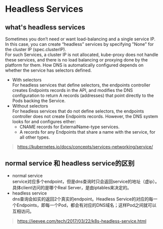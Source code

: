# Headless Services
## what's headless services
Sometimes you don’t need or want load-balancing and a single service IP. In this case, you can create “headless” services by specifying 
"None" for the cluster IP (spec.clusterIP).  
For such Services, a cluster IP is not allocated, kube-proxy does not handle these services, and there is no load balancing or proxying 
done by the platform for them. How DNS is automatically configured depends on whether the service has selectors defined.  
  - With selectors  
  For headless services that define selectors, the endpoints controller creates Endpoints records in the API,
  and modifies the DNS configuration to return A records (addresses) that point directly to the Pods backing the Service.
  - Without selectors  
  For headless services that do not define selectors, the endpoints controller does not create Endpoints records. However, 
  the DNS system looks for and configures either:
    - CNAME records for ExternalName-type services.
    - A records for any Endpoints that share a name with the service, for all other types.
> https://kubernetes.io/docs/concepts/services-networking/service/ 
## normal service 和 headless service的区别
- normal service  
service对应多个endpoint，但是dns查询时只会返回service的地址（虚ip）。具体client访问的是哪个Real Server，是由iptables来决定的。
- headless service  
dns查询会如实的返回2个真实的endpoint。Headless Service的对应的每一个Endpoints，即每一个Pod，都会有对应的DNS域名；这样Pod之间就可以互相访问。
> https://ieevee.com/tech/2017/03/22/k8s-headless-service.html  
